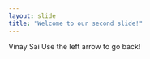 ```yaml
---
layout: slide
title: "Welcome to our second slide!"
---
```

Vinay Sai
Use the left arrow to go back!
